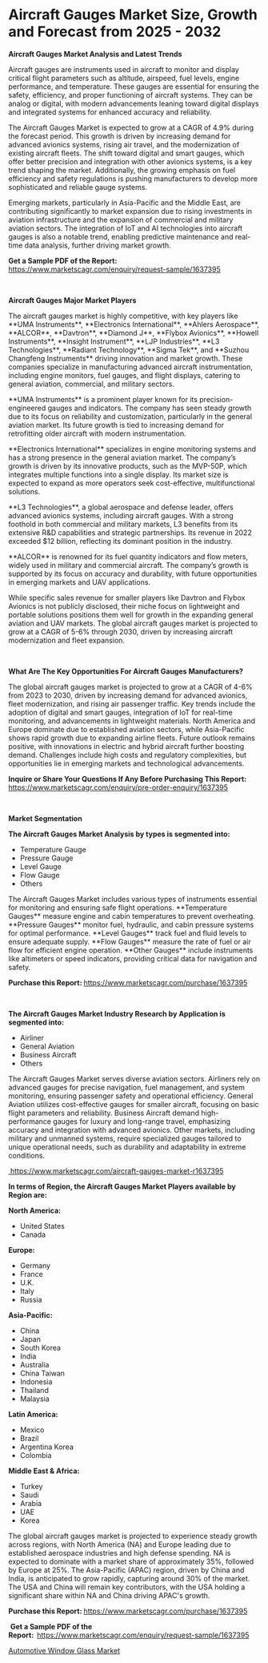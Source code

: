 <p><h1>Aircraft Gauges Market Size, Growth and Forecast from 2025 - 2032</h1></p><p><strong>Aircraft Gauges Market Analysis and Latest Trends</strong></p>
<p><p>Aircraft gauges are instruments used in aircraft to monitor and display critical flight parameters such as altitude, airspeed, fuel levels, engine performance, and temperature. These gauges are essential for ensuring the safety, efficiency, and proper functioning of aircraft systems. They can be analog or digital, with modern advancements leaning toward digital displays and integrated systems for enhanced accuracy and reliability.</p><p>The Aircraft Gauges Market is expected to grow at a CAGR of 4.9% during the forecast period. This growth is driven by increasing demand for advanced avionics systems, rising air travel, and the modernization of existing aircraft fleets. The shift toward digital and smart gauges, which offer better precision and integration with other avionics systems, is a key trend shaping the market. Additionally, the growing emphasis on fuel efficiency and safety regulations is pushing manufacturers to develop more sophisticated and reliable gauge systems.</p><p>Emerging markets, particularly in Asia-Pacific and the Middle East, are contributing significantly to market expansion due to rising investments in aviation infrastructure and the expansion of commercial and military aviation sectors. The integration of IoT and AI technologies into aircraft gauges is also a notable trend, enabling predictive maintenance and real-time data analysis, further driving market growth.</p></p>
<p><strong>Get a Sample PDF of the Report:&nbsp;</strong> <a href="https://www.marketscagr.com/enquiry/request-sample/1637395?utm_campaign=1995&utm_medium=2&utm_source=Github&utm_content=ia&utm_term=21012025&utm_id=aircraft-gauges">https://www.marketscagr.com/enquiry/request-sample/1637395</a></p>
<p>&nbsp;</p>
<p><strong>Aircraft Gauges Major Market Players</strong></p>
<p><p>The aircraft gauges market is highly competitive, with key players like **UMA Instruments**, **Electronics International**, **Ahlers Aerospace**, **ALCOR**, **Davtron**, **Diamond J**, **Flybox Avionics**, **Howell Instruments**, **Insight Instrument**, **LJP Industries**, **L3 Technologies**, **Radiant Technology**, **Sigma Tek**, and **Suzhou Changfeng Instruments** driving innovation and market growth. These companies specialize in manufacturing advanced aircraft instrumentation, including engine monitors, fuel gauges, and flight displays, catering to general aviation, commercial, and military sectors.</p><p>**UMA Instruments** is a prominent player known for its precision-engineered gauges and indicators. The company has seen steady growth due to its focus on reliability and customization, particularly in the general aviation market. Its future growth is tied to increasing demand for retrofitting older aircraft with modern instrumentation.</p><p>**Electronics International** specializes in engine monitoring systems and has a strong presence in the general aviation market. The company’s growth is driven by its innovative products, such as the MVP-50P, which integrates multiple functions into a single display. Its market size is expected to expand as more operators seek cost-effective, multifunctional solutions.</p><p>**L3 Technologies**, a global aerospace and defense leader, offers advanced avionics systems, including aircraft gauges. With a strong foothold in both commercial and military markets, L3 benefits from its extensive R&D capabilities and strategic partnerships. Its revenue in 2022 exceeded $12 billion, reflecting its dominant position in the industry.</p><p>**ALCOR** is renowned for its fuel quantity indicators and flow meters, widely used in military and commercial aircraft. The company’s growth is supported by its focus on accuracy and durability, with future opportunities in emerging markets and UAV applications.</p><p>While specific sales revenue for smaller players like Davtron and Flybox Avionics is not publicly disclosed, their niche focus on lightweight and portable solutions positions them well for growth in the expanding general aviation and UAV markets. The global aircraft gauges market is projected to grow at a CAGR of 5-6% through 2030, driven by increasing aircraft modernization and fleet expansion.</p></p>
<p>&nbsp;</p>
<p><strong>What Are The Key Opportunities For Aircraft Gauges Manufacturers?</strong></p>
<p><p>The global aircraft gauges market is projected to grow at a CAGR of 4-6% from 2023 to 2030, driven by increasing demand for advanced avionics, fleet modernization, and rising air passenger traffic. Key trends include the adoption of digital and smart gauges, integration of IoT for real-time monitoring, and advancements in lightweight materials. North America and Europe dominate due to established aviation sectors, while Asia-Pacific shows rapid growth due to expanding airline fleets. Future outlook remains positive, with innovations in electric and hybrid aircraft further boosting demand. Challenges include high costs and regulatory complexities, but opportunities lie in emerging markets and technological advancements.</p></p>
<p><strong>Inquire or Share Your Questions If Any Before Purchasing This Report:</strong> <a href="https://www.marketscagr.com/enquiry/pre-order-enquiry/1637395?utm_campaign=1995&utm_medium=2&utm_source=Github&utm_content=ia&utm_term=21012025&utm_id=aircraft-gauges">https://www.marketscagr.com/enquiry/pre-order-enquiry/1637395</a></p>
<p>&nbsp;</p>
<p><strong>Market Segmentation</strong></p>
<p><strong>The Aircraft Gauges Market Analysis by types is segmented into:</strong></p>
<p><ul><li>Temperature Gauge</li><li>Pressure Gauge</li><li>Level Gauge</li><li>Flow Gauge</li><li>Others</li></ul></p>
<p><p>The Aircraft Gauges Market includes various types of instruments essential for monitoring and ensuring safe flight operations. **Temperature Gauges** measure engine and cabin temperatures to prevent overheating. **Pressure Gauges** monitor fuel, hydraulic, and cabin pressure systems for optimal performance. **Level Gauges** track fuel and fluid levels to ensure adequate supply. **Flow Gauges** measure the rate of fuel or air flow for efficient engine operation. **Other Gauges** include instruments like altimeters or speed indicators, providing critical data for navigation and safety.</p></p>
<p><strong>Purchase this Report:&nbsp;</strong><a href="https://www.marketscagr.com/purchase/1637395?utm_campaign=1995&utm_medium=2&utm_source=Github&utm_content=ia&utm_term=21012025&utm_id=aircraft-gauges">https://www.marketscagr.com/purchase/1637395</a></p>
<p>&nbsp;</p>
<p><strong>The Aircraft Gauges Market Industry Research by Application is segmented into:</strong></p>
<p><ul><li>Airliner</li><li>General Aviation</li><li>Business Aircraft</li><li>Others</li></ul></p>
<p><p>The Aircraft Gauges Market serves diverse aviation sectors. Airliners rely on advanced gauges for precise navigation, fuel management, and system monitoring, ensuring passenger safety and operational efficiency. General Aviation utilizes cost-effective gauges for smaller aircraft, focusing on basic flight parameters and reliability. Business Aircraft demand high-performance gauges for luxury and long-range travel, emphasizing accuracy and integration with advanced avionics. Other markets, including military and unmanned systems, require specialized gauges tailored to unique operational needs, such as durability and adaptability in extreme conditions.</p></p>
<p><a href="https://www.marketscagr.com/aircraft-gauges-market-r1637395?utm_campaign=1995&utm_medium=2&utm_source=Github&utm_content=ia&utm_term=21012025&utm_id=aircraft-gauges">&nbsp;https://www.marketscagr.com/aircraft-gauges-market-r1637395</a></p>
<p><strong>In terms of Region, the Aircraft Gauges Market Players available by Region are:</strong></p>
<p>
    <p> <strong> North America: </strong>
        <ul>
            <li>United States</li>
            <li>Canada</li>
        </ul>
        </p> 
    <p> <strong> Europe: </strong>
        <ul>
            <li>Germany</li>
            <li>France</li>
            <li>U.K.</li>
            <li>Italy</li>
            <li>Russia</li>
        </ul>
        </p> 
    <p> <strong> Asia-Pacific: </strong>
        <ul>
            <li>China</li>
            <li>Japan</li>
            <li>South Korea</li>
            <li>India</li>
            <li>Australia</li>
            <li>China Taiwan</li>
            <li>Indonesia</li>
            <li>Thailand</li>
            <li>Malaysia</li>
        </ul>
        </p> 
    <p> <strong> Latin America: </strong>
        <ul>
            <li>Mexico</li>
            <li>Brazil</li>
            <li>Argentina Korea</li>
            <li>Colombia</li>
        </ul>
        </p> 
    <p> <strong> Middle East & Africa: </strong>
        <ul>
            <li>Turkey</li>
            <li>Saudi</li>
            <li>Arabia</li>
            <li>UAE</li>
            <li>Korea</li>
        </ul>
    </p>
    </p>
<p><p>The global aircraft gauges market is projected to experience steady growth across regions, with North America (NA) and Europe leading due to established aerospace industries and high defense spending. NA is expected to dominate with a market share of approximately 35%, followed by Europe at 25%. The Asia-Pacific (APAC) region, driven by China and India, is anticipated to grow rapidly, capturing around 30% of the market. The USA and China will remain key contributors, with the USA holding a significant share within NA and China driving APAC's growth.</p></p>
<p><strong>Purchase this Report: </strong><a href="https://www.marketscagr.com/purchase/1637395?utm_campaign=1995&utm_medium=2&utm_source=Github&utm_content=ia&utm_term=21012025&utm_id=aircraft-gauges">https://www.marketscagr.com/purchase/1637395</a></p>
<p>&nbsp;<strong>Get a Sample PDF of the Report:&nbsp;&nbsp;</strong><a href="https://www.marketscagr.com/enquiry/request-sample/1637395?utm_campaign=1995&utm_medium=2&utm_source=Github&utm_content=ia&utm_term=21012025&utm_id=aircraft-gauges">https://www.marketscagr.com/enquiry/request-sample/1637395</a></p>
<p><strong></strong></p>
<p><p><a href="https://github.com/ashepherd82/Market-Research-Report-List-6/blob/main/automotive-window-glass-market.md?utm_campaign=1995&utm_medium=2&utm_source=Github&utm_content=ia&utm_term=21012025&utm_id=aircraft-gauges">Automotive Window Glass Market</a></p></p>